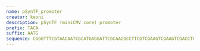 ```yaml
---
name: pSynTF_promoter
creator: keoni
description: pSynTF (miniCMV core) promoter
prefix: TACA
suffix: AATG
sequence: CGGGTTTCGTAACAATCGCATGAGGATTCGCAACGCCTTCGTCGAAGTCGAAGTCGACCTCCAGTCTCAGTAAAGGTCGTCGAAGTCGAAGTCGACCAATCGGACTGCCTTCGTACGTCGAAGTCGAAGTCGACCGTATCAGTCGCCTCGGAACGTCGAAGTCGAAGTCGACCATTCGTAAGAGGCTCACTCTCCCTTACACGGAGTGGATAACTAGTTAGGCGTGTACGGTGGGAGGCCTATATAAGCAGAGCTCGTTTAGTGAACCGTCAGATCGCCTGGAACGCGTACCGGTGTCGCCAC
---
```

